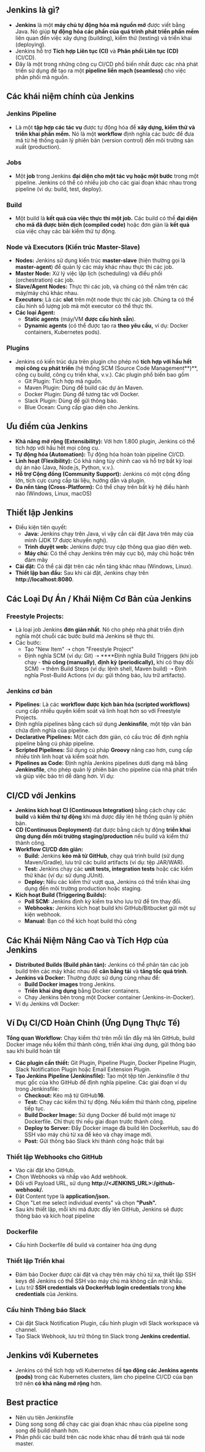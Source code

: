 ## Jenkins là gì?

- **Jenkins** là một **máy chủ tự động hóa mã nguồn mở** được viết bằng Java. Nó giúp **tự động hóa các phần của quá trình phát triển phần mềm** liên quan đến việc xây dựng (building), kiểm thử (testing) và triển khai (deploying).
- Jenkins hỗ trợ **Tích hợp Liên tục (CI)** và **Phân phối Liên tục (CD)** (CI/CD).
- Đây là một trong những công cụ CI/CD phổ biến nhất được các nhà phát triển sử dụng để tạo ra một **pipeline liền mạch (seamless)** cho việc phân phối mã nguồn.

## Các khái niệm chính của Jenkins

### Jenkins Pipeline

- Là một **tập hợp các tác vụ** được tự động hóa để **xây dựng, kiểm thử và triển khai phần mềm.** Nó là một **workflow** định nghĩa các bước để đưa mã từ hệ thống quản lý phiên bản (version control) đến môi trường sản xuất (production).

### Jobs

- Một **job** trong Jenkins **đại diện cho một tác vụ hoặc một bước** trong một pipeline. Jenkins có thể có nhiều job cho các giai đoạn khác nhau trong pipeline (ví dụ: build, test, deploy).

### Build

- Một build là **kết quả của việc thực thi một job.** Các build có thể **đại diện cho mã đã được biên dịch (compiled code)** hoặc đơn giản là **kết quả** của việc chạy các bài kiểm thử tự động.

### Node và Executors (Kiến trúc Master-Slave)

- **Nodes:** Jenkins sử dụng kiến trúc **master-slave** (hiện thường gọi là **master-agent**) để quản lý các máy khác nhau thực thi các job.
- **Master Node:** Xử lý việc lập lịch (scheduling) và điều phối (orchestration) các job.
- **Slave/Agent Nodes:** Thực thi các job, và chúng có thể nằm trên các máy/máy chủ khác nhau.
- **Executors:** Là các **slot** trên một node thực thi các job. Chúng ta có thể cấu hình số lượng job mà một executor có thể thực thi.
- **Các loại Agent:**
    - **Static agents** (máy/VM **được cấu hình sẵn**).
    - **Dynamic agents** (có thể được tạo ra **theo yêu cầu,** ví dụ: Docker containers, Kubernetes pods).

### Plugins

- Jenkins có kiến trúc dựa trên plugin cho phép nó **tích hợp với hầu hết mọi công cụ phát triển** (hệ thống SCM (Source Code Management**)**, công cụ build, công cụ triển khai, v.v.). Các plugin phổ biến bao gồm
    - Git Plugin: Tích hợp mã nguồn.
    - Maven Plugin: Dùng để build các dự án Maven.
    - Docker Plugin: Dùng để tương tác với Docker.
    - Slack Plugin: Dùng để gửi thông báo.
    - Blue Ocean: Cung cấp giao diện cho Jenkins.

## Ưu điểm của Jenkins

- **Khả năng mở rộng (Extensibility):** Với hơn 1.800 plugin, Jenkins có thể tích hợp với hầu hết mọi công cụ.
- **Tự động hóa (Automation):** Tự động hóa hoàn toàn pipeline CI/CD.
- **Linh hoạt (Flexibility):** Có khả năng tùy chỉnh cao và hỗ trợ bất kỳ loại dự án nào (Java, Node.js, Python, v.v.).
- **Hỗ trợ Cộng đồng (Community Support):** Jenkins có một cộng đồng lớn, tích cực cung cấp tài liệu, hướng dẫn và plugin.
- **Đa nền tảng (Cross-Platform):** Có thể chạy trên bất kỳ hệ điều hành nào (Windows, Linux, macOS)

## Thiết lập Jenkins

- Điều kiện tiên quyết:
    - **Java:** Jenkins chạy trên Java, vì vậy cần cài đặt Java trên máy của mình (JDK 17 được khuyến nghị).
    - **Trình duyệt web:** Jenkins được truy cập thông qua giao diện web.
    - **Máy chủ:** Có thể chạy Jenkins trên máy cục bộ, máy chủ hoặc trên đám mây
- **Cài đặt:** Có thể cài đặt trên các nền tảng khác nhau (Windows, Linux).
- **Thiết lập ban đầu:** Sau khi cài đặt, Jenkins chạy trên **http://localhost:8080**.

## **Các Loại Dự Án / Khái Niệm Cơ Bản của Jenkins**

### **Freestyle Projects:**

- Là loại job Jenkins **đơn giản nhất**. Nó cho phép nhà phát triển định nghĩa một chuỗi các bước build mà Jenkins sẽ thực thi.
- Các bước:
    - Tạo "New Item" ➝ chọn "Freestyle Project"
    - Định nghĩa SCM (ví dụ: Git) ➝ ****Định nghĩa Build Triggers (khi job chạy - **thủ công (manually)**, **định kỳ (periodically),** khi có thay đổi SCM) ➝ thêm Build Steps (ví dụ: lệnh shell, Maven build) ➝ Định nghĩa Post-Build Actions (ví dụ: gửi thông báo, lưu trữ artifacts).

### Jenkins cơ bản

- **Pipelines**: Là các **workflow được kịch bản hóa (scripted workflows)** cung cấp nhiều quyền kiểm soát và linh hoạt hơn so với Freestyle Projects.
- Định nghĩa pipelines bằng cách sử dụng **Jenkinsfile**, một tệp văn bản chứa định nghĩa của pipeline.
- **Declarative Pipelines:** Một cách đơn giản, có cấu trúc để định nghĩa pipeline bằng cú pháp pipeline.
- **Scripted Pipelines:** Sử dụng cú pháp **Groovy** nâng cao hơn, cung cấp nhiều tính linh hoạt và kiểm soát hơn.
- **Pipelines as Code:** Định nghĩa Jenkins pipelines dưới dạng mã bằng **Jenkinsfile**, cho phép quản lý phiên bản cho pipeline của nhà phát triển và giúp việc bảo trì dễ dàng hơn. Ví dụ:

## **CI/CD với Jenkins**

- **Jenkins kích hoạt CI (Continuous Integration)** bằng cách chạy các **build** và **kiểm thử tự động** khi mã được đẩy lên hệ thống quản lý phiên bản.
- **CD (Continuous Deployment)** đạt được bằng cách tự động **triển khai ứng dụng đến môi trường staging/production** nếu build và kiểm thử thành công.
- **Workflow CI/CD đơn giản:**
    - **Build:** Jenkins **kéo mã từ GitHub**, chạy quá trình build (sử dụng Maven/Gradle), lưu trữ các build artifacts (ví dụ: tệp JAR/WAR).
    - **Test:** Jenkins chạy các **unit tests, integration tests** hoặc các kiểm thử khác (ví dụ: sử dụng JUnit).
    - **Deploy:** Nếu các kiểm thử vượt qua, Jenkins có thể triển khai ứng dụng đến môi trường production hoặc staging.
- **Kích hoạt Build (Triggering Builds):**
    - **Poll SCM:** Jenkins định kỳ kiểm tra kho lưu trữ để tìm thay đổi.
    - **Webhooks:** Jenkins kích hoạt build khi GitHub/Bitbucket gửi một sự kiện webhook.
    - **Manual:** Bạn có thể kích hoạt build thủ công

## **Các Khái Niệm Nâng Cao và Tích Hợp của Jenkins**

- **Distributed Builds (Build phân tán):** Jenkins có thể phân tán các job build trên các máy khác nhau để **cân bằng tải** và **tăng tốc quá trình**.
- **Jenkins và Docker:** Thường được sử dụng cùng nhau để:
    - **Build Docker images** trong Jenkins.
    - **Triển khai ứng dụng** bằng Docker containers.
    - Chạy Jenkins bên trong một Docker container (Jenkins-in-Docker).
- Ví dụ Jenkins với Docker:

## **Ví Dụ CI/CD Hoàn Chỉnh (Ứng Dụng Thực Tế)**

**Tổng quan Workflow:** Chạy kiểm thử trên mỗi lần đẩy mã lên GitHub, build Docker image nếu kiểm thử thành công, triển khai ứng dụng, gửi thông báo sau khi build hoàn tất

- **Các plugin cần thiết:** Git Plugin, Pipeline Plugin, Docker Pipeline Plugin, Slack Notification Plugin hoặc Email Extension Plugin.
- **Tạo Jenkins Pipeline (Jenkinsfile):** Tạo một tệp tên Jenkinsfile ở thư mục gốc của kho GitHub để định nghĩa pipeline. Các giai đoạn ví dụ trong Jenkinsfile:
    - **Checkout:** Kéo mã từ GitHub**16**.
    - **Test:** Chạy các kiểm thử tự động. Nếu kiểm thử thành công, pipeline tiếp tục.
    - **Build Docker Image:** Sử dụng Docker để build một image từ Dockerfile. Chỉ thực thi nếu giai đoạn trước thành công.
    - **Deploy to Server:** Đẩy Docker image đã build lên DockerHub, sau đó SSH vào máy chủ từ xa để kéo và chạy image mới.
    - **Post:** Gửi thông báo Slack khi thành công hoặc thất bại

### **Thiết lập Webhooks cho GitHub**

- Vào cài đặt kho GitHub.
- Chọn Webhooks và nhấp vào Add webhook.
- Đối với Payload URL, sử dụng **http://<JENKINS_URL>:<PORT>/github-webhook/.**
- Đặt Content type là **application/json.**
- Chọn "Let me select individual events" và chọn **"Push".**
- Sau khi thiết lập, mỗi khi mã được đẩy lên GitHub, Jenkins sẽ được thông báo và kích hoạt pipeline

### Dockerfile

- Cấu hình Dockerfile để build và container hóa ứng dụng

### **Thiết lập Triển khai**

- Đảm bảo Docker được cài đặt và chạy trên máy chủ từ xa, thiết lập SSH keys để Jenkins có thể SSH vào máy chủ mà không cần mật khẩu.
- Lưu trữ **SSH credentials và DockerHub login credentials** trong **kho credentials** của Jenkins.

### **Cấu hình Thông báo Slack**

- Cài đặt Slack Notification Plugin, cấu hình plugin với Slack workspace và channel.
- Tạo Slack Webhook, lưu trữ thông tin Slack trong **Jenkins credential.**

## Jenkins với Kubernetes

- Jenkins có thể tích hợp với Kubernetes để **tạo động các Jenkins agents (pods)** trong các Kubernetes clusters, làm cho pipeline CI/CD của bạn trở nên **có khả năng mở rộng** hơn.

## Best practice

- Nên ưu tiên Jenkinsfile
- Dùng song song để chạy các giai đoạn khác nhau của pipeline song song để build nhanh hơn.
- Phân phối các build trên các node khác nhau để tránh quá tải node master.